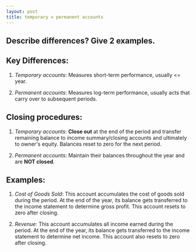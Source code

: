 ```yaml
---
layout: post
title: temporary v permanent accounts
---
```


## Describe differences? Give 2 examples.

## Key Differences:

1. *Temporary accounts*: Measures short-term performance, usually <= year.   

2. *Permanent accounts*: Measures log-term performance, usually acts that carry over to subsequent periods.  

## Closing procedures:

1. *Temporary accounts*: **Close out** at the end of the period and transfer remaining balance to income summary/closing accounts and ultimately to owner's equity. Balances reset to zero for the next period.   

1. *Permanent accounts*: Maintain their balances throughout the year and are **NOT closed**.   

## Examples:

1. *Cost of Goods Sold*: This account accumulates the cost of goods sold during the period. At the end of the year, its balance gets transferred to the income statement to determine gross profit. This account resets to zero after closing.   

1. *Revenue*: This account accumulates all income earned during the period. At the end of the year, its balance gets transferred to the income statement to determine net income. This account also resets to zero after closing.  


